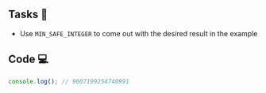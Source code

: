 ## Tasks 🎯

- Use `MIN_SAFE_INTEGER` to come out with the desired result in the example

## Code 💻

```js
console.log(); // 9007199254740991
```
